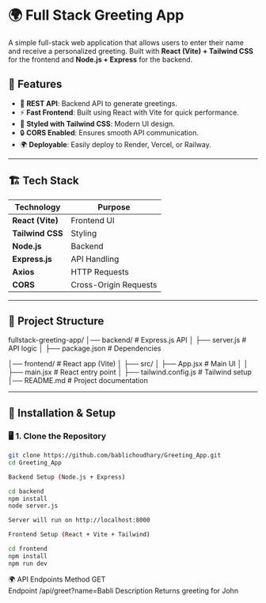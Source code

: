 # 🌍 Full Stack Greeting App

A simple full-stack web application that allows users to enter their name and receive a personalized greeting. Built with **React (Vite) + Tailwind CSS** for the frontend and **Node.js + Express** for the backend.

## 🚀 Features

- 📜 **REST API**: Backend API to generate greetings.
- ⚡ **Fast Frontend**: Built using React with Vite for quick performance.
- 🎨 **Styled with Tailwind CSS**: Modern UI design.
- 🔒 **CORS Enabled**: Ensures smooth API communication.
- 🌍 **Deployable**: Easily deploy to Render, Vercel, or Railway.

---

## 🏗️ Tech Stack

| Technology       | Purpose               |
| ---------------- | --------------------- |
| **React (Vite)** | Frontend UI           |
| **Tailwind CSS** | Styling               |
| **Node.js**      | Backend               |
| **Express.js**   | API Handling          |
| **Axios**        | HTTP Requests         |
| **CORS**         | Cross-Origin Requests |

---

## 📂 Project Structure

fullstack-greeting-app/
│── backend/ # Express.js API
│ ├── server.js # API logic
│ ├── package.json # Dependencies

│── frontend/ # React app (Vite)
│ ├── src/
│ ├── App.jsx # Main UI │
│ ├── main.jsx # React entry point
│ ├── tailwind.config.js # Tailwind setup
│── README.md # Project documentation

---

## 🔧 Installation & Setup

### 🖥️ 1. Clone the Repository

```bash
git clone https://github.com/bablichoudhary/Greeting_App.git
cd Greeting_App

Backend Setup (Node.js + Express)

cd backend
npm install
node server.js

Server will run on http://localhost:8000

Frontend Setup (React + Vite + Tailwind)

cd frontend
npm install
npm run dev

```

🌍 API Endpoints
Method GET  
Endpoint /api/greet?name=Babli
Description Returns greeting for John
